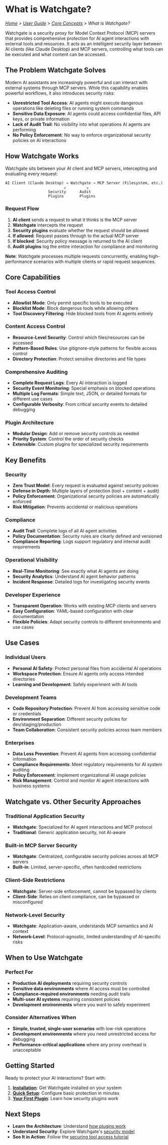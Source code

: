 # What is Watchgate?

*[Home](../../README.md) > [User Guide](../README.md) > [Core Concepts](README.md) > What is Watchgate?*

Watchgate is a security proxy for Model Context Protocol (MCP) servers that provides comprehensive protection for AI agent interactions with external tools and resources. It acts as an intelligent security layer between AI clients (like Claude Desktop) and MCP servers, controlling what tools can be executed and what content can be accessed.

## The Problem Watchgate Solves

Modern AI assistants are increasingly powerful and can interact with external systems through MCP servers. While this capability enables powerful workflows, it also introduces security risks:

- **Unrestricted Tool Access**: AI agents might execute dangerous operations like deleting files or running system commands
- **Sensitive Data Exposure**: AI agents could access confidential files, API keys, or private information
- **Lack of Audit Trail**: No visibility into what operations AI agents are performing
- **No Policy Enforcement**: No way to enforce organizational security policies on AI interactions

## How Watchgate Works

Watchgate sits between your AI client and MCP servers, intercepting and evaluating every request:

```
AI Client (Claude Desktop) → Watchgate → MCP Server (Filesystem, etc.)
                          ↙         ↘
                   Security      Audit
                   Plugins       Plugins
```

### Request Flow

1. **AI client** sends a request to what it thinks is the MCP server
2. **Watchgate** intercepts the request
3. **Security plugins** evaluate whether the request should be allowed
4. **If allowed**: Request passes through to the actual MCP server
5. **If blocked**: Security policy message is returned to the AI client
6. **Audit plugins** log the entire interaction for compliance and monitoring

**Note**: Watchgate processes multiple requests concurrently, enabling high-performance scenarios with multiple clients or rapid request sequences.

## Core Capabilities

### Tool Access Control
- **Allowlist Mode**: Only permit specific tools to be executed
- **Blocklist Mode**: Block dangerous tools while allowing others
- **Tool Discovery Filtering**: Hide blocked tools from AI agents entirely

### Content Access Control
- **Resource-Level Security**: Control which files/resources can be accessed
- **Pattern-Based Rules**: Use gitignore-style patterns for flexible access control
- **Directory Protection**: Protect sensitive directories and file types

### Comprehensive Auditing
- **Complete Request Logs**: Every AI interaction is logged
- **Security Event Monitoring**: Special emphasis on blocked operations
- **Multiple Log Formats**: Simple text, JSON, or detailed formats for different use cases
- **Configurable Verbosity**: From critical security events to detailed debugging

### Plugin Architecture
- **Modular Design**: Add or remove security controls as needed
- **Priority System**: Control the order of security checks
- **Extensible**: Custom plugins for specialized security requirements

## Key Benefits

### Security
- **Zero Trust Model**: Every request is evaluated against security policies
- **Defense in Depth**: Multiple layers of protection (tool + content + audit)
- **Policy Enforcement**: Organizational security policies are automatically enforced
- **Risk Mitigation**: Prevents accidental or malicious operations

### Compliance
- **Audit Trail**: Complete logs of all AI agent activities
- **Policy Documentation**: Security rules are clearly defined and versioned
- **Compliance Reporting**: Logs support regulatory and internal audit requirements

### Operational Visibility
- **Real-Time Monitoring**: See exactly what AI agents are doing
- **Security Analytics**: Understand AI agent behavior patterns
- **Incident Response**: Detailed logs for investigating security events

### Developer Experience
- **Transparent Operation**: Works with existing MCP clients and servers
- **Easy Configuration**: YAML-based configuration with clear documentation
- **Flexible Policies**: Adapt security controls to different environments and use cases

## Use Cases

### Individual Users
- **Personal AI Safety**: Protect personal files from accidental AI operations
- **Workspace Protection**: Ensure AI agents only access intended directories
- **Learning and Development**: Safely experiment with AI tools

### Development Teams
- **Code Repository Protection**: Prevent AI from accessing sensitive code or credentials
- **Environment Separation**: Different security policies for dev/staging/production
- **Team Collaboration**: Consistent security policies across team members

### Enterprises
- **Data Loss Prevention**: Prevent AI agents from accessing confidential information
- **Compliance Requirements**: Meet regulatory requirements for AI system auditing
- **Policy Enforcement**: Implement organizational AI usage policies
- **Risk Management**: Control and monitor AI agent interactions with business systems

## Watchgate vs. Other Security Approaches

### Traditional Application Security
- **Watchgate**: Specialized for AI agent interactions and MCP protocol
- **Traditional**: Generic application security, not AI-aware

### Built-in MCP Server Security
- **Watchgate**: Centralized, configurable security policies across all MCP servers
- **Built-in**: Limited, server-specific, often hardcoded restrictions

### Client-Side Restrictions
- **Watchgate**: Server-side enforcement, cannot be bypassed by clients
- **Client-Side**: Relies on client compliance, can be bypassed or misconfigured

### Network-Level Security
- **Watchgate**: Application-aware, understands MCP semantics and AI context
- **Network-Level**: Protocol-agnostic, limited understanding of AI-specific risks

## When to Use Watchgate

### Perfect For
- **Production AI deployments** requiring security controls
- **Sensitive data environments** where AI access must be controlled
- **Compliance-required environments** needing audit trails
- **Multi-user AI systems** requiring consistent policies
- **Development environments** where you want to safely experiment

### Consider Alternatives When
- **Simple, trusted, single-user scenarios** with low-risk operations
- **Development environments** where you need unrestricted access for debugging
- **Performance-critical applications** where any proxy overhead is unacceptable

## Getting Started

Ready to protect your AI interactions? Start with:

1. **[Installation](../getting-started/installation.md)**: Get Watchgate installed on your system
2. **[Quick Setup](../getting-started/quick-setup.md)**: Configure basic protection in minutes
3. **[Your First Plugin](../getting-started/first-plugin.md)**: Learn how security plugins work

## Next Steps

- **Learn the Architecture**: Understand [how plugins work](plugin-architecture.md)
- **Understand Security**: Explore Watchgate's [security model](security-model.md)
- **See It in Action**: Follow the [securing tool access tutorial](../tutorials/securing-tool-access.md)
